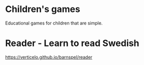 # Children's games
Educational games for children that are simple.

# Reader - Learn to read Swedish
https://verticelo.github.io/barnspel/reader


